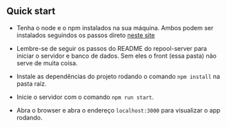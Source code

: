 ## Quick start

- Tenha o node e o npm instalados na sua máquina. Ambos podem ser instalados seguindos os passos direto [neste site](https://nodejs.org/en/)

- Lembre-se de seguir os passos do README do repool-server para iniciar o servidor e banco de dados. Sem eles o front (essa pasta) não serve  de muita coisa.

- Instale as dependências do projeto rodando o comando `npm install` na pasta raíz.

- Inicie o servidor com o comando `npm run start`.

- Abra o browser e abra o endereço `localhost:3000` para visualizar o app rodando.
